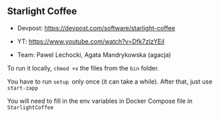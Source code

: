 ## Starlight Coffee
- Devpost: https://devpost.com/software/starlight-coffee

- YT: https://www.youtube.com/watch?v=Dfk7zlzYEiI

- Team: Pawel Lechocki, Agata Mandrykowska (agacja)

To run it locally, `chmod +x` the files from the `bin` folder.

You have to run `setup `only once (it can take a while). After that, just use `start-zapp`

You will need to fill in the env variables in Docker Compose file in `StarlightCoffee`
